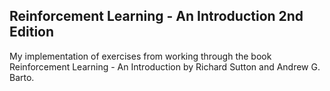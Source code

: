 Reinforcement Learning - An Introduction 2nd Edition
---
My implementation of exercises from working through the book Reinforcement Learning - An Introduction
by Richard Sutton and Andrew G. Barto.


